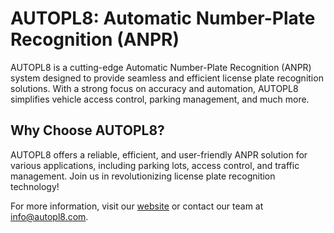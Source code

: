# AUTOPL8: Automatic Number-Plate Recognition (ANPR)

AUTOPL8 is a cutting-edge Automatic Number-Plate Recognition (ANPR) system designed to provide seamless and efficient license plate recognition solutions. With a strong focus on accuracy and automation, AUTOPL8 simplifies vehicle access control, parking management, and much more.

## Why Choose AUTOPL8?

AUTOPL8 offers a reliable, efficient, and user-friendly ANPR solution for various applications, including parking lots, access control, and traffic management. Join us in revolutionizing license plate recognition technology!

For more information, visit our [website](https://autopl8.birdie.io) or contact our team at [info@autopl8.com](mailto:autopl8@birdie.io).
